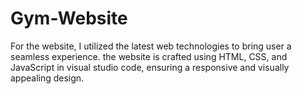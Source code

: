 # Gym-Website
For the website, I utilized the latest web technologies to bring user a seamless experience. the website is crafted using HTML, CSS, and JavaScript in visual studio code, ensuring a responsive and visually appealing design.
